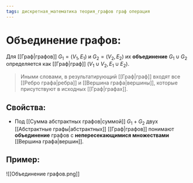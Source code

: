 ```yaml
---
tags: дискретная_математика теория_графов граф операция
---
```

# Объединение графов:
Для [[Граф|графов]] $G_1 = (V_1, E_1)$ и $G_2 = (V_2, E_2)$ их **объединение** $G_1 \cup G_2$ определяется как [[Граф|граф]] $(V_1 \cup V_2, E_1 \cup E_2)$.
> Иными словами, в результатирующий [[Граф|граф]] входят все [[Ребро графа|ребра]] и [[Вершина графа|вершины]], которые присутствуют в исходных [[Граф|графах]].
## Свойства:
* Под [[Сумма абстрактных графов|суммой]] $G_1 + G_2$ двух [[Абстрактные графы|абстрактных]] [[Граф|графов]] понимают **объединение** графов с **непересекающимися множествами** [[Вершина графа|вершин]].
## Пример:
![[Объединение графов.png]]